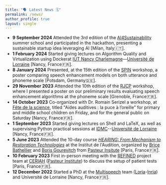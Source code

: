 ```yaml
---
title: "🗣️ Latest News 🗓️"
permalink: /news/
author_profile: true
layout: single
---
```


* **9 September 2024** Attended the 3rd edition of the [AI4Sustainability](https://summerschool.eitdigital.eu/ai4sustainability) summer school and participated in the hackathon, presenting a sustainable startup idea leveraging AI [Milan, Italy🇮🇹].
* **1 February 2024** Started giving lectures on Algorithm Quality and Virtualization using Dockerat [IUT Nancy Charlemagne](https://iut-charlemagne.univ-lorraine.fr)—[Université de Lorraine](https://www.univ-lorraine.fr) [Nancy, France🇫🇷].
* **8 January 2024** Presented, at the 15th edition of the [SPIN](https://2024.speech-in-noise.eu) workshop, a poster comparing speech enhancement models on both utterance and phoneme scale [Potsdam, Germany🇩🇪]. 
* **29 November 2023** Attended the 10th edition of the [RJCP](https://rjcp-2023.sciencesconf.org) workshop, where I presented a poster on our preliminary results evaluating speech enhancement algorithms at the phoneme scale [Grenoble, France🇫🇷].
* **14 October 2023** Co-organized with Dr. Romain Serizel a workshop, at [Fête de la science](https://www.inria.fr/fr/fete-science-2023-nancy-communication-evenement), titled "Aides auditives : la puce à l’oreille" for primary and middle school children on Friday, and for the general public on Saturday [Nancy, France🇫🇷].
* **1 September 2023** Started giving lectures on Shell and LaTeX, as well as supervising Python practical sessions at [IDMC](https://idmc.univ-lorraine.fr)--[Université de Lorraine](https://www.univ-lorraine.fr) [Nancy, France🇫🇷].
* **5 June 2023** Attended the 10-day course [*HEARING: From Mechanism to Restoration Technologies*](https://www.institut-audition.fr/pasteur-course) at the Institut de l'Audition, organized by [Brice Bathellier](https://research.pasteur.fr/fr/member/brice-bathellier/) and [Boris Gourevitch](https://research.pasteur.fr/fr/member/boris-gourevitch/) from [Pasteur Insitute](https://www.pasteur.fr/fr) [Paris, France🇫🇷].
* **10 February 2023** First in-person meeting with the [REFINED](https://anr.fr/Projet-ANR-21-CE19-0043) project team at [CERIAH](https://www.institut-audition.fr/ceriah) ([Pasteur Institute](https://www.pasteur.fr/fr)) to discuss the setup of patient tests [Paris, France🇫🇷].
* **12 December 2022** Started a PhD at the [Multispeech](https://team.inria.fr/multispeech/) team ([Loria](https://www.loria.fr/fr/)-[Inria](https://www.inria.fr/fr/centre-inria-universite-lorraine)) and Université de Lorraine [Nancy, France🇫🇷].